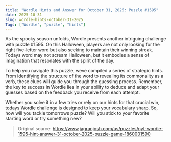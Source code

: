 ```yaml
---
title: "Wordle Hints and Answer for October 31, 2025: Puzzle #1595"
date: 2025-10-31
slug: wordle-hints-october-31-2025
Tags: ["Wordle", "puzzle", "hints"]
---
```


As the spooky season unfolds, Wordle presents another intriguing challenge with puzzle #1595. On this Halloween, players are not only looking for the right five-letter word but also seeking to maintain their winning streak. Todays word may not scream Halloween, but it embodies a sense of imagination that resonates with the spirit of the day. 

To help you navigate this puzzle, weve compiled a series of strategic hints. From identifying the structure of the word to revealing its commonality as a verb, these clues will guide you through the guessing process. Remember, the key to success in Wordle lies in your ability to deduce and adapt your guesses based on the feedback you receive from each attempt.

Whether you solve it in a few tries or rely on our hints for that crucial win, todays Wordle challenge is designed to keep your vocabulary sharp. So, how will you tackle tomorrows puzzle? Will you stick to your favorite starting word or try something new? 

> Original source: https://www.jagranjosh.com/us/puzzles/nyt-wordle-1595-hint-answer-31-october-2025-puzzle-game-1860001590